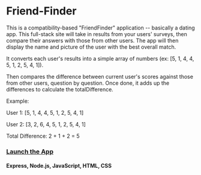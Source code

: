 # Friend-Finder

This is a compatibility-based "FriendFinder" application -- basically a dating app. This full-stack site will take in results from your users' surveys, then compare their answers with those from other users. The app will then display the name and picture of the user with the best overall match. 

It converts each user's results into a simple array of numbers (ex: [5, 1, 4, 4, 5, 1, 2, 5, 4, 1]).

Then compares the difference between current user's scores against those from other users, question by question. Once done, it adds up the differences to calculate the totalDifference.


Example: 

User 1: [5, 1, 4, 4, 5, 1, 2, 5, 4, 1]

User 2: [3, 2, 6, 4, 5, 1, 2, 5, 4, 1]

Total Difference: 2 + 1 + 2 = 5


### [Launch the App](https://friends-dump.herokuapp.com/)


#### Express, Node.js, JavaScript, HTML, CSS